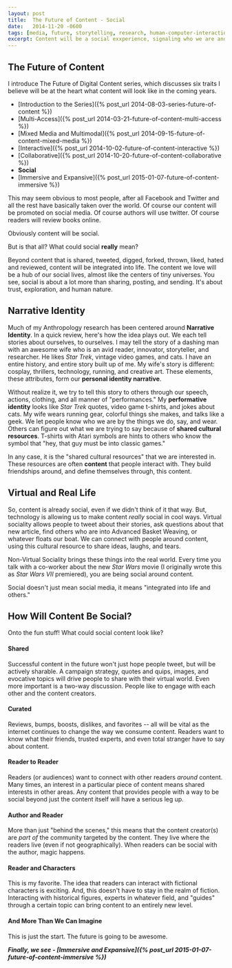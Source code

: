 ```yaml
---
layout: post
title:  The Future of Content - Social
date:   2014-11-20 -0600
tags: [media, future, storytelling, research, human-computer-interaction]
excerpt: Content will be a social exxperience, signaling who we are and connecting us to a diverse set of people.
---
```


## The Future of Content
I introduce The Future of Digital Content series, which discusses six traits I believe will be at the heart what content will look like in the coming years.
- [Introduction to the Series]({% post_url 2014-08-03-series-future-of-content %})
- [Multi-Access]({% post_url 2014-03-21-future-of-content-multi-access %})
- [Mixed Media and Multimodal]({% post_url 2014-09-15-future-of-content-mixed-media %})
- [Interactive]({% post_url 2014-10-02-future-of-content-interactive %})
- [Collaborative]({% post_url 2014-10-20-future-of-content-collaborative %})
- **Social**
- [Immersive and Expansive]({% post_url 2015-01-07-future-of-content-immersive %})

This may seem obvious to most people, after all Facebook and Twitter and all the rest have basically taken over the world. Of course our content will be promoted on social media. Of course authors will use twitter. Of course readers will review books online.

Obviously content will be social.

But is that all? What could social **really** mean?

Beyond content that is shared, tweeted, digged, forked, thrown, liked, hated and reviewed, content will be integrated into life. The content we love will be a hub of our social lives, almost like the centers of tiny universes. You see, social is about a lot more than sharing, posting, and sending. It's about trust, exploration, and human nature.

## Narrative Identity
Much of my Anthropology research has been centered around **Narrative Identity**. In a quick review, here's how the idea plays out. We each tell stories about ourselves, to ourselves. I may tell the story of a dashing man with an awesome wife who is an avid reader, innovator, storyteller, and researcher. He likes _Star Trek_, vintage video games, and cats. I have an entire history, and entire story built up of me. My wife's story is different: cosplay, thrillers, technology, running, and creative art. These elements, these attributes, form our **personal identity narrative**.

Without realize it, we try to tell this story to others through our speech, actions, clothing, and all manner of "performances." My **performative identity** looks like _Star Trek_ quotes, video game t-shirts, and jokes about cats. My wife wears running gear, colorful things she makes, and talks like a geek. We let people know who we are by the things we do, say, and wear. Others can figure out what we are trying to say because of **shared cultural resources**. T-shirts with Atari symbols are hints to others who know the symbol that "hey, that guy must be into classic games."

In any case, it is the "shared cultural resources" that we are interested in. These resources are often **content** that people interact with. They build friendships around, and define themselves through, this content.

## Virtual and Real Life
So, content is already social, even if we didn't think of it that way. But, technology is allowing us to make content _really_ social in cool ways. Virtual sociality allows people to tweet about their stories, ask questions about that new article, find others who are into Advanced Basket Weaving, or whatever floats our boat. We can connect with people around content, using this cultural resource to share ideas, laughs, and tears.

Non-Virtual Sociality brings these things into the real world. Every time you talk with a co-worker about the new _Star Wars_ movie (I originally wrote this as _Star Wars VII_ premiered), you are being social around content.

Social doesn't just mean social media, it means "integrated into life and others."

## How Will Content Be Social?
Onto the fun stuff! What could social content look like?

#### Shared
Successful content in the future won't just hope people tweet, but will be actively sharable. A campaign strategy, quotes and quips, images, and evocative topics will drive people to share with their virtual world. Even more important is a two-way discussion. People like to engage with each other and the content creators.

#### Curated
Reviews, bumps, boosts, dislikes, and favorites -- all will be vital as the internet continues to change the way we consume content. Readers want to know what their friends, trusted experts, and even total stranger have to say about content.

#### Reader to Reader
Readers (or audiences) want to connect with other readers _around_ content. Many times, an interest in a particular piece of content means shared interests in other areas. Any content that provides people with a way to be social beyond just the content itself will have a serious leg up.

#### Author and Reader
More than just "behind the scenes," this means that the content creator(s) are _part of_ the community targeted by the content. They live where the readers live (even if not geographically). When readers can be social with the author, magic happens.

#### Reader and Characters
This is my favorite. The idea that readers can interact with fictional characters is exciting. And, this doesn't have to stay in the realm of fiction. Interacting with historical figures, experts in whatever field, and "guides" through a certain topic can bring content to an entirely new level.

#### And More Than We Can Imagine
This is just the start. The future is going to be awesome.

_**Finally, we see - [Immersive and Expansive]({% post_url 2015-01-07-future-of-content-immersive %})**_